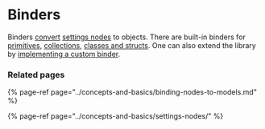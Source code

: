 # Binders

Binders [convert](../concepts-and-basics/binding-nodes-to-models.md) [settings nodes](../concepts-and-basics/settings-nodes/) to objects. There are built-in binders for [primitives](primitives.md), [collections](collections.md), [classes and structs](classes-and-structs.md). One can also extend the library by [implementing a custom binder](../advanced-scenarios/apply-custom-binders.md).

### Related pages

{% page-ref page="../concepts-and-basics/binding-nodes-to-models.md" %}

{% page-ref page="../concepts-and-basics/settings-nodes/" %}



